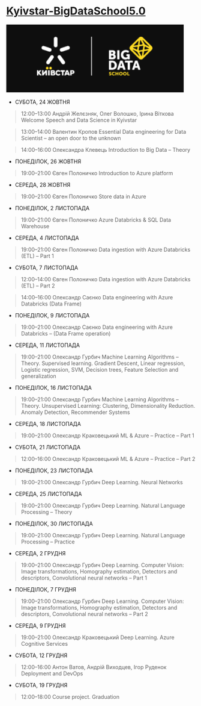 # [Kyivstar-BigDataSchool5.0](https://bigdata.kyivstar.ua/school/)

![](./imgs/kyivstar_bds_logo.png)

* СУБОТА, 24 ЖОВТНЯ
> 12:00–13:00 Андрій Желєзняк, Олег Волошко, Ірина Віткова
>Welcome Speech and Data Science in Kyivstar

> 13:00–14:00 Валентин Кропов
> Essential Data engineering for Data Scientist – an open door to the unknown

>14:00–16:00 Олександра Клевець
>Introduction to Big Data – Theory

* ПОНЕДІЛОК, 26 ЖОВТНЯ
>19:00–21:00 Євген Полоничко
>Introduction to Azure platform

* СЕРЕДА, 28 ЖОВТНЯ
>19:00–21:00 Євген Полоничко Store data in Azure

* ПОНЕДІЛОК, 2 ЛИСТОПАДА
> 19:00–21:00 Євген Полоничко Azure Databricks & SQL Data Warehouse

* СЕРЕДА, 4 ЛИСТОПАДА
> 19:00–21:00 Євген Полоничко Data ingestion with Azure Databricks (ETL) – Part 1

* СУБОТА, 7 ЛИСТОПАДА
> 12:00–14:00 Євген Полоничко Data ingestion with Azure Databricks (ETL) – Part 2

> 14:00–16:00 Олександр Саєнко Data engineering with Azure Databricks (Data Frame)

* ПОНЕДІЛОК, 9 ЛИСТОПАДА
 > 19:00–21:00 Олександр Саєнко Data engineering with Azure Databricks – (Data Frame operation)

* СЕРЕДА, 11 ЛИСТОПАДА
> 19:00–21:00 Олександр Гурбич Machine Learning Algorithms – Theory. Supervised learning. Gradient Descent, Linear regression, Logistic regression, SVM, Decision trees, Feature Selection and generalization

* ПОНЕДІЛОК, 16 ЛИСТОПАДА
> 19:00–21:00 Олександр Гурбич Machine Learning Algorithms – Theory. Unsupervised Learning: Clustering, Dimensionality Reduction. Anomaly Detection, Recommender Systems

* СЕРЕДА, 18 ЛИСТОПАДА
> 19:00–21:00 Олександр Краковецький ML & Azure – Practice – Part 1

* СУБОТА, 21 ЛИСТОПАДА
> 12:00–16:00 Олександр Краковецький ML & Azure – Practice – Part 2

* ПОНЕДІЛОК, 23 ЛИСТОПАДА
> 19:00–21:00 Олександр Гурбич Deep Learning. Neural Networks

* СЕРЕДА, 25 ЛИСТОПАДА
> 19:00–21:00 Олександр Гурбич Deep Learning. Natural Language Processing – Theory

* ПОНЕДІЛОК, 30 ЛИСТОПАДА
> 19:00–21:00 Олександр Гурбич Deep Learning. Natural Language Processing – Practice

* СЕРЕДА, 2 ГРУДНЯ
> 19:00–21:00 Олександр Гурбич Deep Learning. Computer Vision: Image transformations, Homography estimation, Detectors and descriptors, Convolutional neural networks – Part 1

* ПОНЕДІЛОК, 7 ГРУДНЯ
> 19:00–21:00 Олександр Гурбич Deep Learning. Computer Vision: Image transformations, Homography estimation, Detectors and descriptors, Convolutional neural networks – Part 2

* СЕРЕДА, 9 ГРУДНЯ
> 19:00–21:00 Олександр Краковецький Deep Learning. Azure Cognitive Services

* СУБОТА, 12 ГРУДНЯ
> 12:00–16:00 Антон Ватов, Андрій Виходцев, Ігор Руденок Deployment and DevOps

* СУБОТА, 19 ГРУДНЯ
> 12:00–18:00 Course project. Graduation
